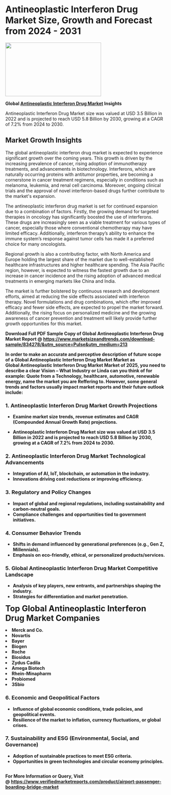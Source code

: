 <H1>Antineoplastic Interferon Drug Market Size, Growth and Forecast from 2024 - 2031</H1><img class="aligncenter size-medium wp-image-584254" src="https://thirdeyenews.in/wp-content/uploads/2024/09/Global-Market-Research-300x168.jpeg" alt="" width="300" height="168" /><p><strong>Global&nbsp;<a href="https://www.marketsizeandtrends.com/download-sample/834278/&amp;utm_source=Pulse&amp;utm_medium=213">Antineoplastic Interferon Drug Market</a> Insights</strong></p><p>Antineoplastic Interferon Drug Market size was valued at USD 3.5 Billion in 2022 and is projected to reach USD 5.8 Billion by 2030, growing at a CAGR of 7.2% from 2024 to 2030.</p><p><h2>Market Growth Insights</h2> <p>The global antineoplastic interferon drug market is expected to experience significant growth over the coming years. This growth is driven by the increasing prevalence of cancer, rising adoption of immunotherapy treatments, and advancements in biotechnology. Interferons, which are naturally occurring proteins with antitumor properties, are becoming a cornerstone in cancer treatment regimens, especially in conditions such as melanoma, leukemia, and renal cell carcinoma. Moreover, ongoing clinical trials and the approval of novel interferon-based drugs further contribute to the market's expansion.</p> <p><strong></strong></p> <p>The antineoplastic interferon drug market is set for continued expansion due to a combination of factors. Firstly, the growing demand for targeted therapies in oncology has significantly boosted the use of interferons. These drugs are increasingly seen as a viable treatment for various types of cancer, especially those where conventional chemotherapy may have limited efficacy. Additionally, interferon therapy’s ability to enhance the immune system’s response against tumor cells has made it a preferred choice for many oncologists.</p> <p>Regional growth is also a contributing factor, with North America and Europe holding the largest share of the market due to well-established healthcare infrastructures and higher healthcare spending. The Asia Pacific region, however, is expected to witness the fastest growth due to an increase in cancer incidence and the rising adoption of advanced medical treatments in emerging markets like China and India.</p> <p>The market is further bolstered by continuous research and development efforts, aimed at reducing the side effects associated with interferon therapy. Novel formulations and drug combinations, which offer improved efficacy and fewer side effects, are expected to propel the market forward. Additionally, the rising focus on personalized medicine and the growing awareness of cancer prevention and treatment will likely provide further growth opportunities for this market.</p> <p><strong></p><p><span class=""><strong>Download Full PDF Sample Copy of Global Antineoplastic Interferon Drug Market Report</strong> @ <a href="https://www.marketsizeandtrends.com/download-sample/834278/&amp;utm_source=Pulse&amp;utm_medium=213" target="_blank">https://www.marketsizeandtrends.com/download-sample/834278/&amp;utm_source=Pulse&amp;utm_medium=213</a></span></p><p>In order to make an accurate and perceptive description of future scope of a Global&nbsp;Antineoplastic Interferon Drug Market Market as Global&nbsp;Antineoplastic Interferon Drug Market Market of 2025, you need to describe a clear Vision &ndash; What Industry or Linda can you think of for example: Quote from a Technology, healthcare, automotive, renewable energy, name the market you are Reffering to. However, some general trends and factors usually impact market reports and their future outlook include:</p><h3>1.&nbsp;<strong>Antineoplastic Interferon Drug Market Growth Projections</strong></h3><ul><li>Examine market size trends, revenue estimates and CAGR (Compounded Annual Growth Rate) projections.</li><li><p>Antineoplastic Interferon Drug Market size was valued at USD 3.5 Billion in 2022 and is projected to reach USD 5.8 Billion by 2030, growing at a CAGR of 7.2% from 2024 to 2030.</p></li></ul><h3>2.&nbsp;<strong>Antineoplastic Interferon Drug Market Technological Advancements</strong></h3><ul><li>Integration of AI, IoT, blockchain, or automation in the industry.</li><li>Innovations driving cost reductions or improving efficiency.</li></ul><h3>3.&nbsp;<strong>Regulatory and Policy Changes</strong></h3><ul><li>Impact of global and regional regulations, including sustainability and carbon-neutral goals.</li><li>Compliance challenges and opportunities tied to government initiatives.</li></ul><h3>4.&nbsp;<strong>Consumer Behavior Trends</strong></h3><ul><li>Shifts in demand influenced by generational preferences (e.g., Gen Z, Millennials).</li><li>Emphasis on eco-friendly, ethical, or personalized products/services.</li></ul><h3>5.&nbsp;<strong>Global Antineoplastic Interferon Drug Market Competitive Landscape</strong></h3><ul><li>Analysis of key players, new entrants, and partnerships shaping the industry.</li><li>Strategies for differentiation and market penetration.</li></ul><p data-pm-slice="1 1 []"><span style="color: inherit; font-family: inherit; font-size: 25px;">Top Global Antineoplastic Interferon Drug Market Companies</span></p><div class="" data-test-id=""><p><li>Merck and Co.</li><li> Novartis</li><li> Bayer</li><li> Biogen</li><li> Roche</li><li> Biosidus</li><li> Zydus Cadila</li><li> Amega Biotech</li><li> Rhein-Minapharm</li><li> Probiomed</li><li> 3Sbio</li></p></div><h3>6.&nbsp;<strong>Economic and Geopolitical Factors</strong></h3><ul><li>Influence of global economic conditions, trade policies, and geopolitical events.</li><li>Resilience of the market to inflation, currency fluctuations, or global crises.</li></ul><h3>7.&nbsp;<strong>Sustainability and ESG (Environmental, Social, and Governance)</strong></h3><ul><li>Adoption of sustainable practices to meet ESG criteria.</li><li>Opportunities in green technologies and circular economy principles.</li></ul><h2><strong style="font-size: 14px;">For More Information or Query, Visit @&nbsp;</strong><a style="background-color: #ffffff; font-size: 14px;" href="https://www.marketsizeandtrends.com/report/antineoplastic-interferon-drug-market/" target="_blank">https://www.verifiedmarketreports.com/product/airport-passenger-boarding-bridge-market</a></h2>
